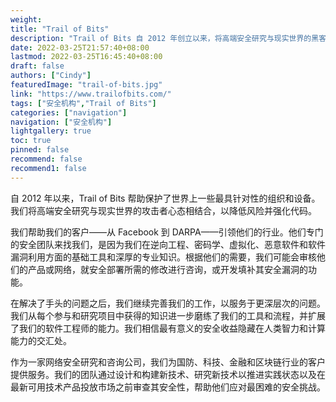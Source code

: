 ```yaml
---
weight: 
title: "Trail of Bits"
description: "Trail of Bits 自 2012 年创立以来，将高端安全研究与现实世界的黑客心态相结合，以降低世界上最具针对性的一些组织和产品的风险，并在代码层面加固"
date: 2022-03-25T21:57:40+08:00
lastmod: 2022-03-25T16:45:40+08:00
draft: false
authors: ["Cindy"]
featuredImage: "trail-of-bits.jpg"
link: "https://www.trailofbits.com/"
tags: ["安全机构","Trail of Bits"]
categories: ["navigation"]
navigation: ["安全机构"]
lightgallery: true
toc: true
pinned: false
recommend: false
recommend1: false
---
```


自 2012 年以来，Trail of Bits 帮助保护了世界上一些最具针对性的组织和设备。我们将高端安全研究与现实世界的攻击者心态相结合，以降低风险并强化代码。

我们帮助我们的客户——从 Facebook 到 DARPA——引领他们的行业。他们专门的安全团队来找我们，是因为我们在逆向工程、密码学、虚拟化、恶意软件和软件漏洞利用方面的基础工具和深厚的专业知识。根据他们的需要，我们可能会审核他们的产品或网络，就安全部署所需的修改进行咨询，或开发填补其安全漏洞的功能。

在解决了手头的问题之后，我们继续完善我们的工作，以服务于更深层次的问题。我们从每个参与和研究项目中获得的知识进一步磨练了我们的工具和流程，并扩展了我们的软件工程师的能力。我们相信最有意义的安全收益隐藏在人类智力和计算能力的交汇处。

作为一家网络安全研究和咨询公司，我们为国防、科技、金融和区块链行业的客户提供服务。我们的团队通过设计和构建新技术、研究新技术以推进实践状态以及在最新可用技术产品投放市场之前审查其安全性，帮助他们应对最困难的安全挑战。